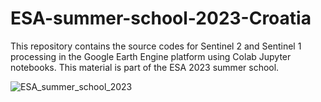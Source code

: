 # ESA-summer-school-2023-Croatia
This repository contains the source codes for Sentinel 2 and Sentinel 1 processing in the Google Earth Engine platform using Colab Jupyter notebooks. This material is part of the ESA 2023 summer school. 

![ESA_summer_school_2023](https://github.com/PhD-Gabriel-Caballero/ESA-summer-school-2023-Croatia/assets/92304222/bc09b2f2-64f2-460d-9d97-f691be4d8ccc)



